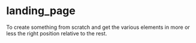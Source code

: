 # landing_page
To create something from scratch and get the various elements in more or less the right position relative to the rest.
